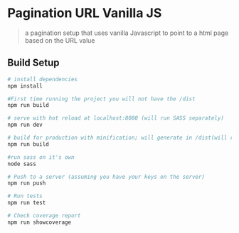 # Pagination URL Vanilla JS 

> a pagination setup that uses vanilla Javascript to point to a html page based on the URL value

## Build Setup

``` bash
# install dependencies
npm install

#First time running the project you will not have the /dist 
npm run build

# serve with hot reload at localhost:8080 (will run SASS separately)
npm run dev

# build for production with minification; will generate in /dist(will run SASS separately)
npm run build

#run sass on it's own
node sass

# Push to a server (assuming you have your keys on the server)
npm run push

# Run tests
npm run test

# Check coverage report
npm run showcoverage
```
